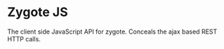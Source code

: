 Zygote JS
=======

The client side JavaScript API for zygote. Conceals the ajax based REST HTTP calls. 
